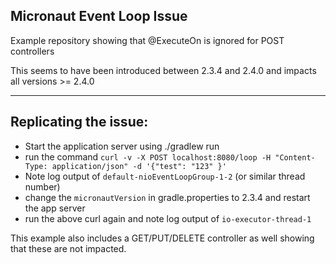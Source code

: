 ## Micronaut Event Loop Issue

Example repository showing that @ExecuteOn is ignored for POST controllers

This seems to have been introduced between 2.3.4 and 2.4.0 and impacts all versions >= 2.4.0


---

## Replicating the issue:

- Start the application server using ./gradlew run  
- run the command `curl -v -X POST localhost:8080/loop -H "Content-Type: application/json" -d '{"test": "123" }'`
- Note log output of `default-nioEventLoopGroup-1-2` (or similar thread number)
- change the `micronautVersion` in gradle.properties to 2.3.4 and restart the app server
- run the above curl again and note log output of `io-executor-thread-1`

This example also includes a GET/PUT/DELETE controller as well showing that these are not impacted.

